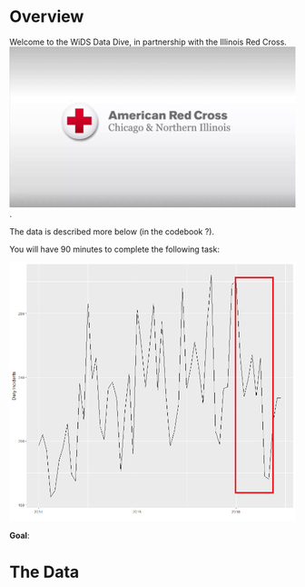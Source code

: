 # Overview

Welcome to the WiDS Data Dive, in partnership with the Illinois Red Cross. ![](red_cross_logo.jpg).

The data is described more below (in the codebook ?). 

You will have 90 minutes to complete the following task:

![](motivating_plot.png)




**Goal**: 

# The Data


